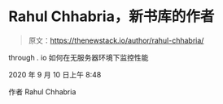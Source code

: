 # Rahul Chhabria，新书库的作者

> 原文：<https://thenewstack.io/author/rahul-chhabria/>

through . io 如何在无服务器环境下监控性能

2020 年 9 月 10 日上午 8:48

作者 Rahul Chhabria